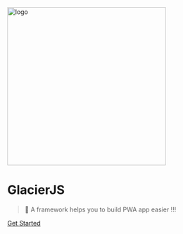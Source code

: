 <!-- _coverpage.md -->

<img alt="logo" width="360" src="https://bluesun-1252625244.cos.ap-guangzhou.myqcloud.com/jerryc/20220227085816.png">

# GlacierJS

> 🚀 A framework helps you to build PWA app easier !!!

[Get Started](/#)